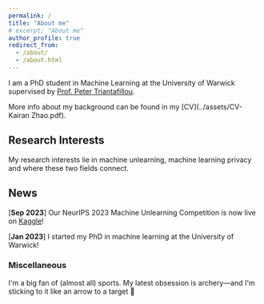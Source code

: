 ```yaml
---
permalink: /
title: "About me"
# excerpt: "About me"
author_profile: true
redirect_from: 
  - /about/
  - /about.html
---
```


I am a PhD student in Machine Learning at the University of Warwick supervised by [Prof. Peter Triantafillou](https://warwick.ac.uk/fac/sci/dcs/people/peter_triantafillou/).

More info about my background can be found in my [CV](../assets/CV-Kairan Zhao.pdf).

## Research Interests

<!-- ====== -->

My research interests lie in machine unlearning, machine learning privacy and where these two fields connect.

## News
<!-- ------ -->
<!-- ====== -->

[**Sep 2023**] Our NeurIPS 2023 Machine Unlearning Competition is now live on [Kaggle](https://www.kaggle.com/competitions/neurips-2023-machine-unlearning)!

[**Jan 2023**] I started my PhD in machine learning at the University of Warwick!

### Miscellaneous

I'm a big fan of (almost all) sports. My latest obsession is archery—and I'm sticking to it like an arrow to a target 🏹
